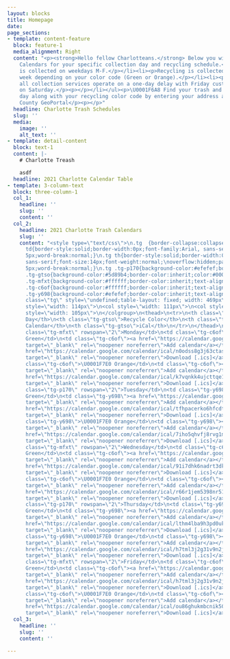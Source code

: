 ```yaml
---
layout: blocks
title: Homepage
date: 
page_sections:
- template: content-feature
  block: feature-1
  media_alignment: Right
  content: "<p><strong>Hello fellow Charlotteans.</strong> Below you will find Google
    Calendars for your specific collection day and recycling schedule.</p><h2>To know</h2><ul><li><p>Trash
    is collected on weekdays M-F.</p></li><li><p>Recycling is collected every other
    week depending on your color code (Green or Orange).</p></li><li><p>Observed holidays,
    all collection services operate on a one-day delay with Friday customers serviced
    on Saturday.</p><p></p></li></ul><p>\U0001F6A8 Find your trash and recycling collection
    day along with your recycling color code by entering your address at the Mecklenburg
    County GeoPortal</p><p></p>"
  headline: Charlotte Trash Schedules
  slug: ''
  media:
    image: ''
    alt_text: ''
- template: detail-content
  block: text-1
  content: |-
    # Charlotte Treash

    asdf
  headline: 2021 Charlotte Calendar Table
- template: 3-column-text
  block: three-column-1
  col_1:
    headline: ''
    slug: ''
    content: ''
  col_2:
    headline: 2021 Charlotte Trash Calendars
    slug: ''
    content: "<style type=\"text/css\">\n.tg  {border-collapse:collapse;border-spacing:0;}\n.tg
      td{border-style:solid;border-width:0px;font-family:Arial, sans-serif;font-size:14px;overflow:hidden;\npadding:10px
      5px;word-break:normal;}\n.tg th{border-style:solid;border-width:0px;font-family:Arial,
      sans-serif;font-size:14px;font-weight:normal;\noverflow:hidden;padding:10px
      5px;word-break:normal;}\n.tg .tg-p170{background-color:#efefef;border-color:inherit;text-align:left;vertical-align:middle}\n.tg
      .tg-gtso{background-color:#5d89b4;border-color:inherit;color:#000000;font-weight:bold;text-align:left;vertical-align:top}\n.tg
      .tg-mfxt{background-color:#ffffff;border-color:inherit;text-align:left;vertical-align:middle}\n.tg
      .tg-c6of{background-color:#ffffff;border-color:inherit;text-align:left;vertical-align:top}\n.tg
      .tg-y698{background-color:#efefef;border-color:inherit;text-align:left;vertical-align:top}\n</style>\n<table
      class=\"tg\" style=\"undefined;table-layout: fixed; width: 469px\">\n<colgroup>\n<col
      style=\"width: 114px\">\n<col style=\"width: 111px\">\n<col style=\"width: 139px\">\n<col
      style=\"width: 105px\">\n</colgroup>\n<thead>\n<tr>\n<th class=\"tg-gtso\">Collection
      Day</th>\n<th class=\"tg-gtso\">Recycle Color</th>\n<th class=\"tg-gtso\">Google
      Calendar</th>\n<th class=\"tg-gtso\">iCal</th>\n</tr>\n</thead>\n<tbody>\n<tr>\n<td
      class=\"tg-mfxt\" rowspan=\"2\">Monday</td>\n<td class=\"tg-c6of\">\U0001F7E2
      Green</td>\n<td class=\"tg-c6of\"><a href=\"https://calendar.google.com/calendar/u/0?cid=bjBvZHNzOGczajYzY3RhczhvbnE3MGcxY3NAZ3JvdXAuY2FsZW5kYXIuZ29vZ2xlLmNvbQ\"
      target=\"_blank\" rel=\"noopener noreferrer\">Add calendar</a></td>\n<td class=\"tg-c6of\"><a
      href=\"https://calendar.google.com/calendar/ical/n0odss8g3j63ctas8onq70g1cs%40group.calendar.google.com/public/basic.ics\"
      target=\"_blank\" rel=\"noopener noreferrer\">Download [.ics]</a></td>\n</tr>\n<tr>\n<td
      class=\"tg-c6of\">\U0001F7E0 Orange</td>\n<td class=\"tg-c6of\"><a href=\"https://calendar.google.com/calendar/u/0?cid=azd2cW5razR1amN0dHFlMTQxc3VuYXRmMGdAZ3JvdXAuY2FsZW5kYXIuZ29vZ2xlLmNvbQ\"
      target=\"_blank\" rel=\"noopener noreferrer\">Add calendar</a></td>\n<td class=\"tg-c6of\"><a
      href=\"https://calendar.google.com/calendar/ical/k7vqnkk4ujcttqe141sunatf0g%40group.calendar.google.com/public/basic.ics\"
      target=\"_blank\" rel=\"noopener noreferrer\">Download [.ics]</a></td>\n</tr>\n<tr>\n<td
      class=\"tg-p170\" rowspan=\"2\">Tuesday</td>\n<td class=\"tg-y698\">\U0001F7E2
      Green</td>\n<td class=\"tg-y698\"><a href=\"https://calendar.google.com/calendar/u/0?cid=dGZocGFjZXJrbzZoZmNkdHQwdDk1NzdvaTRAZ3JvdXAuY2FsZW5kYXIuZ29vZ2xlLmNvbQ\"
      target=\"_blank\" rel=\"noopener noreferrer\">Add calendar</a></td>\n<td class=\"tg-y698\"><a
      href=\"https://calendar.google.com/calendar/ical/tfhpacerko6hfcdtt0t9577oi4%40group.calendar.google.com/public/basic.ics\"
      target=\"_blank\" rel=\"noopener noreferrer\">Download [.ics]</a></td>\n</tr>\n<tr>\n<td
      class=\"tg-y698\">\U0001F7E0 Orange</td>\n<td class=\"tg-y698\"><a href=\"https://calendar.google.com/calendar/u/0?cid=N2lobzVxaHZmajhydmcxbXZhNHUzbmlwMmNAZ3JvdXAuY2FsZW5kYXIuZ29vZ2xlLmNvbQ\"
      target=\"_blank\" rel=\"noopener noreferrer\">Add calendar</a></td>\n<td class=\"tg-y698\"><a
      href=\"https://calendar.google.com/calendar/ical/7iho5qhvfj8rvg1mva4u3nip2c%40group.calendar.google.com/public/basic.ics\"
      target=\"_blank\" rel=\"noopener noreferrer\">Download [.ics]</a></td>\n</tr>\n<tr>\n<td
      class=\"tg-mfxt\" rowspan=\"2\">Wednesday</td>\n<td class=\"tg-c6of\">\U0001F7E2
      Green</td>\n<td class=\"tg-c6of\"><a href=\"https://calendar.google.com/calendar/u/0?cid=OTFpN2RoazZuYWRydDNka2FwdHZtb2p0aG9AZ3JvdXAuY2FsZW5kYXIuZ29vZ2xlLmNvbQ\"
      target=\"_blank\" rel=\"noopener noreferrer\">Add calendar</a></td>\n<td class=\"tg-c6of\"><a
      href=\"https://calendar.google.com/calendar/ical/91i7dhk6nadrt3dkaptvmojtho%40group.calendar.google.com/public/basic.ics\"
      target=\"_blank\" rel=\"noopener noreferrer\">Download [.ics]</a></td>\n</tr>\n<tr>\n<td
      class=\"tg-c6of\">\U0001F7E0 Orange</td>\n<td class=\"tg-c6of\"><a href=\"https://calendar.google.com/calendar/u/0?cid=cjY2cjFqZW01Mzk4bnI1MWQ0ZDFxZXU2NmdAZ3JvdXAuY2FsZW5kYXIuZ29vZ2xlLmNvbQ\"
      target=\"_blank\" rel=\"noopener noreferrer\">Add calendar</a></td>\n<td class=\"tg-c6of\"><a
      href=\"https://calendar.google.com/calendar/ical/r66r1jem5398nr51d4d1qeu66g%40group.calendar.google.com/public/basic.ics\"
      target=\"_blank\" rel=\"noopener noreferrer\">Download [.ics]</a></td>\n</tr>\n<tr>\n<td
      class=\"tg-p170\" rowspan=\"2\">Thursday</td>\n<td class=\"tg-y698\">\U0001F7E2
      Green</td>\n<td class=\"tg-y698\"><a href=\"https://calendar.google.com/calendar/u/0?cid=bHRobTRsYmE5aDNwZDB1a3F0N2xtcG5vNDRAZ3JvdXAuY2FsZW5kYXIuZ29vZ2xlLmNvbQ\"
      target=\"_blank\" rel=\"noopener noreferrer\">Add calendar</a></td>\n<td class=\"tg-y698\"><a
      href=\"https://calendar.google.com/calendar/ical/lthm4lba9h3pd0ukqt7lmpno44%40group.calendar.google.com/public/basic.ics\"
      target=\"_blank\" rel=\"noopener noreferrer\">Download [.ics]</a></td>\n</tr>\n<tr>\n<td
      class=\"tg-y698\">\U0001F7E0 Orange</td>\n<td class=\"tg-y698\"><a href=\"https://calendar.google.com/calendar/u/0?cid=aDd0bWwzajJnMzF2OW4yamsyMGpiazYzY3NAZ3JvdXAuY2FsZW5kYXIuZ29vZ2xlLmNvbQ\"
      target=\"_blank\" rel=\"noopener noreferrer\">Add calendar</a></td>\n<td class=\"tg-y698\"><a
      href=\"https://calendar.google.com/calendar/ical/h7tml3j2g31v9n2jk20jbk63cs%40group.calendar.google.com/public/basic.ics\"
      target=\"_blank\" rel=\"noopener noreferrer\">Download [.ics]</a></td>\n</tr>\n<tr>\n<td
      class=\"tg-mfxt\" rowspan=\"2\">Friday</td>\n<td class=\"tg-c6of\">\U0001F7E2
      Green</td>\n<td class=\"tg-c6of\"><a href=\"https://calendar.google.com/calendar/u/0?cid=NHVhZmY4cHRqZzZ2cGtlZ2lhaDZicG10czRAZ3JvdXAuY2FsZW5kYXIuZ29vZ2xlLmNvbQ\"
      target=\"_blank\" rel=\"noopener noreferrer\">Add calendar</a></td>\n<td class=\"tg-c6of\"><a
      href=\"https://calendar.google.com/calendar/ical/h7tml3j2g31v9n2jk20jbk63cs%40group.calendar.google.com/public/basic.ics\"
      target=\"_blank\" rel=\"noopener noreferrer\">Download [.ics]</a></td>\n</tr>\n<tr>\n<td
      class=\"tg-c6of\">\U0001F7E0 Orange</td>\n<td class=\"tg-c6of\"><a href=\"https://calendar.google.com/calendar/u/0?cid=b3U4NmdodWttYmNuaWs1MDM3M2NjaWhyZGtAZ3JvdXAuY2FsZW5kYXIuZ29vZ2xlLmNvbQ\"
      target=\"_blank\" rel=\"noopener noreferrer\">Add calendar</a></td>\n<td class=\"tg-c6of\"><a
      href=\"https://calendar.google.com/calendar/ical/ou86ghukmbcnik50373ccihrdk%40group.calendar.google.com/public/basic.ics\"
      target=\"_blank\" rel=\"noopener noreferrer\">Download [.ics]</a></td>\n</tr>\n</tbody>\n</table>"
  col_3:
    headline: ''
    slug: ''
    content: ''

---
```

